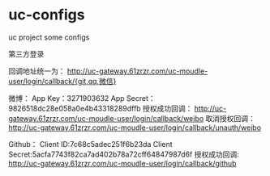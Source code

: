 # uc-configs
uc project some configs

第三方登录

回调地址统一为：
       http://uc-gateway.61zrzr.com/uc-moudle-user/login/callback/{git,qq,微信}

微博：
App Key：3271903632
App Secret：9826518dc28e058a0e4b43318289dffb
授权成功回调：
http://uc-gateway.61zrzr.com/uc-moudle-user/login/callback/weibo
取消授权回调：
http://uc-gateway.61zrzr.com/uc-moudle-user/login/callback/unauth/weibo


Github：
Client ID:7c68c5adec251f6b23da
Client Secret:5acfa7743f82ca7ad402b78a72cff64847987d6f
授权成功回调:
http://uc-gateway.61zrzr.com/uc-moudle-user/login/callback/github
